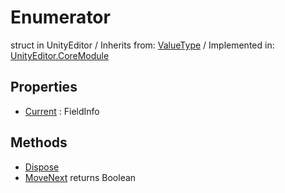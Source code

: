 # Enumerator
struct in UnityEditor
 / Inherits from: <a href="https://docs.unity3d.com/6000.2/Documentation/ScriptReference/ValueType.html">ValueType</a> / Implemented in: <a href="https://docs.unity3d.com/6000.2/Documentation/ScriptReference/UnityEditor.CoreModule.html">UnityEditor.CoreModule</a>

## Properties
- <a href="https://docs.unity3d.com/6000.2/Documentation/ScriptReference/Enumerator-Current.html">Current</a> : FieldInfo

## Methods
- <a href="https://docs.unity3d.com/6000.2/Documentation/ScriptReference/Enumerator.Dispose.html">Dispose</a>
- <a href="https://docs.unity3d.com/6000.2/Documentation/ScriptReference/Enumerator.MoveNext.html">MoveNext</a> returns Boolean
